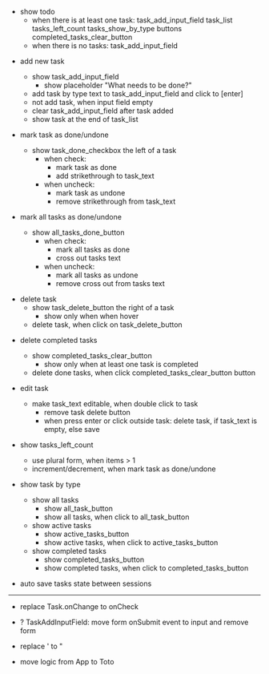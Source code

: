 - show todo
    - when there is at least one task:
        task_add_input_field
        task_list
        tasks_left_count
        tasks_show_by_type buttons
        completed_tasks_clear_button
    - when there is no tasks:
        task_add_input_field

+ add new task
    + show task_add_input_field
        + show placeholder "What needs to be done?"
    + add task by type text to task_add_input_field and click to [enter]
    + not add task, when input field empty
    + clear task_add_input_field after task added
    + show task at the end of task_list

+ mark task as done/undone
    + show task_done_checkbox the left of a task
        + when check:
            + mark task as done
            + add strikethrough to task_text
        + when uncheck:
            + mark task as undone
            + remove strikethrough from task_text

+ mark all tasks as done/undone
    + show all_tasks_done_button
        + when check:
            + mark all tasks as done
            + cross out tasks text
        + when uncheck:
            + mark all tasks as undone
            + remove cross out from tasks text

- delete task
    + show task_delete_button the right of a task
        - show only when when hover
    + delete task, when click on task_delete_button

+ delete completed tasks
    + show completed_tasks_clear_button
        + show only when at least one task is completed
    + delete done tasks, when click completed_tasks_clear_button button

+ edit task
    + make task_text editable, when double click to task
        + remove task delete button
        + when press enter or click outside task: delete task, if task_text is empty, else save

+ show tasks_left_count
    + use plural form, when items > 1
    + increment/decrement, when mark task as done/undone

+ show task by type
    + show all tasks
        + show all_task_button
        + show all tasks, when click to all_task_button
    + show active tasks
        + show active_tasks_button
        + show active tasks, when click to active_tasks_button
    + show completed tasks
        + show completed_tasks_button
        + show completed tasks, when click to completed_tasks_button

- auto save tasks state between sessions

--------------------------------------------------------------------------------
+ replace Task.onChange to onCheck
- ? TaskAddInputField: move form onSubmit event to input and remove form
+ replace ' to "
- move logic from App to Toto